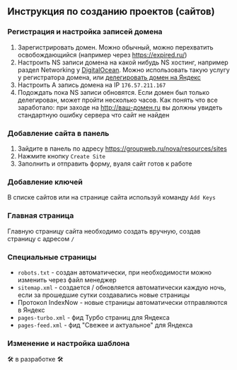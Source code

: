 ## Инструкция по созданию проектов (сайтов)

### Регистрация и настройка записей домена

1. Зарегистрировать домен. Можно обычный, можно перехватить освобождающийся (например через https://expired.ru/)
2. Настроить NS записи домена на какой нибудь NS хостинг, например раздел Networking у [DigitalOcean](https://m.do.co/c/94bff2ad7404). Можно использовать такую услугу у регистратора домена, или [делегировать домен на Яндекс](https://yandex.ru/support/business/domains/delegate-domain.html)
3. Настроить A запись домена на IP `176.57.211.167`
4. Подождать пока NS записи обновятся. Если домен был только делегирован, может пройти несколько часов. Как понять что все заработало: при заходе на http://ваш-домен.ru вы должны увидеть стандартную ошибку сервера что сайт не найден

### Добавление сайта в панель

1. Зайдите в панель по адресу https://groupweb.ru/nova/resources/sites
2. Нажмите кнопку `Create Site`
3. Заполнить и отправить форму, вуаля сайт готов к работе

### Добавление ключей

В списке сайтов или на странице сайта используй команду `Add Keys`

### Главная страница

Главную страницу сайта необходимо создать вручную, создав страницу с адресом `/`

### Специальные страницы

* `robots.txt` - создан автоматически, при необходимости можно изменить через файл менеджер
* `sitemap.xml` - создается / обновляется автоматически каждую ночь, если за прошедшие сутки создавались новые страницы
* Протокол IndexNow - новые страницы автоматически отправляются в Яндекс
* `pages-turbo.xml` - фид Турбо страниц для Яндекса
* `pages-feed.xml` - фид "Свежее и актуальное" для Яндекса

### Изменение и настройка шаблона

🛠️ в разработке 🛠️
